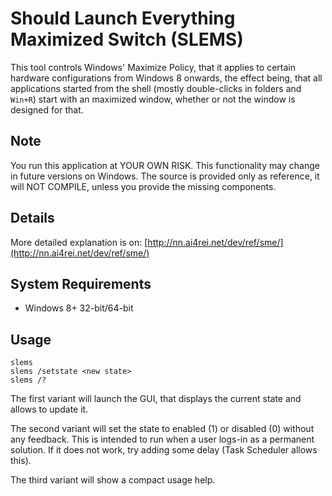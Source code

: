 # Should Launch Everything Maximized Switch (SLEMS)
This tool controls Windows' Maximize Policy, that it applies to certain hardware configurations from Windows 8 onwards, the effect being, that all applications started from the shell (mostly double-clicks in folders and `Win+R`) start with an maximized window, whether or not the window is designed for that.

## Note
You run this application at YOUR OWN RISK. This functionality may change in future versions on Windows. The source is provided only as reference, it will NOT COMPILE, unless you provide the missing components.

## Details
More detailed explanation is on: [http://nn.ai4rei.net/dev/ref/sme/](http://nn.ai4rei.net/dev/ref/sme/)

## System Requirements
* Windows 8+ 32-bit/64-bit

## Usage
```
slems
slems /setstate <new state>
slems /?
```

The first variant will launch the GUI, that displays the current state and allows to update it.

The second variant will set the state to enabled (1) or disabled (0) without any feedback. This is intended to run when a user logs-in as a permanent solution. If it does not work, try adding some delay (Task Scheduler allows this).

The third variant will show a compact usage help.
